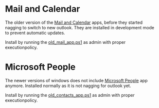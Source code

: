 # Mail and Calendar

The older version of the [Mail and Calendar](https://apps.microsoft.com/detail/9wzdncrfhvqm) apps, before they started nagging to switch to new outlook. They are installed in development mode to prevent automatic updates.

Install by running the [old_mail_app.ps1](old_mail_app.ps1) as admin with proper executionpolicy.

# Microsoft People

The newer versions of windows does not include [Microsoft People](https://apps.microsoft.com/detail/9nblggh10pg8) app anymore. Installed normally as it is not nagging for outlook yet.

Install by running the [old_contacts_app.ps1](old_contacts_app.ps1) as admin with proper executionpolicy.
